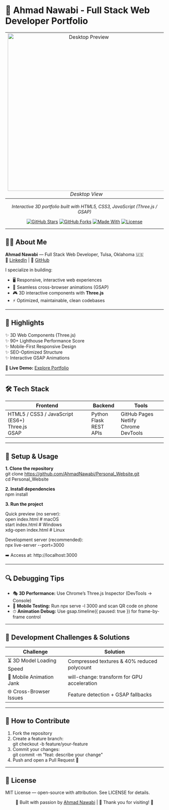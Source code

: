 # 🚀 Ahmad Nawabi - Full Stack Web Developer Portfolio  

<div align="center">
  <table>
    <tr>
      <td align="center">
        <img src="images/portfolio-preview.png" alt="Desktop Preview" width="500"/><br>
        <em>Desktop View</em>
      </td>
      <td align="center">
        <img src="images/portfolio-preview-mobile.png" alt="Mobile Preview" width="250"/><br>
        <em>Mobile View</em>
      </td>
    </tr>
  </table>
  <p><em>Interactive 3D portfolio built with HTML5, CSS3, JavaScript (Three.js / GSAP)</em></p>
</div>  

<div align="center">

[![GitHub Stars](https://img.shields.io/github/stars/AhmadNawabi/Personal_Website?style=for-the-badge)](https://github.com/AhmadNawabi/Personal_Website/stargazers)
[![GitHub Forks](https://img.shields.io/github/forks/AhmadNawabi/Personal_Website?style=for-the-badge)](https://github.com/AhmadNawabi/Personal_Website/network/members)
[![Made With](https://img.shields.io/badge/Made%20With-Three.js%20%26%20GSAP-blue?style=for-the-badge)](#)
[![License](https://img.shields.io/badge/license-MIT-green?style=for-the-badge)](LICENSE)

</div>  

---

## 👨‍💻 About Me  
**Ahmad Nawabi** — Full Stack Web Developer, Tulsa, Oklahoma 🇺🇸  
🔗 [LinkedIn](https://www.linkedin.com/in/ahmadshamoonnawabi) | 📂 [GitHub](https://github.com/AhmadNawabi)  

I specialize in building:  
- 🖥️ Responsive, interactive web experiences  
- 🎨 Seamless cross-browser animations (GSAP)  
- 🎮 3D interactive components with **Three.js**  
- ⚡ Optimized, maintainable, clean codebases  

---

## 🌟 Highlights  
✨ 3D Web Components (Three.js)  
✨ 90+ Lighthouse Performance Score  
✨ Mobile-First Responsive Design  
✨ SEO-Optimized Structure  
✨ Interactive GSAP Animations  

🔗 **Live Demo:** [Explore Portfolio](https://ahmadnawabi.github.io/Personal_Website)

---

## 🛠️ Tech Stack  

| Frontend | Backend | Tools |
|----------|---------|-------|
| HTML5 / CSS3 / JavaScript (ES6+) <br> Three.js <br> GSAP | Python <br> Flask <br> REST APIs | GitHub Pages <br> Netlify <br> Chrome DevTools |

---

## 🚀 Setup & Usage  

**1. Clone the repository**  
git clone https://github.com/AhmadNawabi/Personal_Website.git  
cd Personal_Website  

**2. Install dependencies**  
npm install  

**3. Run the project**  

Quick preview (no server):  
open index.html     # macOS  
start index.html    # Windows  
xdg-open index.html # Linux  

Development server (recommended):  
npx live-server --port=3000  

➡️ Access at: http://localhost:3000  

---

## 🔍 Debugging Tips  
- 🎭 **3D Performance:** Use Chrome’s Three.js Inspector (DevTools → Console)  
- 📱 **Mobile Testing:** Run npx serve -l 3000 and scan QR code on phone  
- ⏱ **Animation Debug:** Use gsap.timeline({ paused: true }) for frame-by-frame control  

---

## 🧠 Development Challenges & Solutions  

| Challenge | Solution |
|-----------|----------|
| ⏳ 3D Model Loading Speed | Compressed textures & 40% reduced polycount |
| 📱 Mobile Animation Jank | will-change: transform for GPU acceleration |
| 🌐 Cross-Browser Issues | Feature detection + GSAP fallbacks |

---

## 🤝 How to Contribute  
1. Fork the repository  
2. Create a feature branch:  
git checkout -b feature/your-feature  
3. Commit your changes:  
git commit -m "feat: describe your change"  
4. Push and open a Pull Request 🚀  

---

## 📜 License  
MIT License — open-source with attribution. See LICENSE for details.  

<p align="center">🔨 Built with passion by <a href="https://github.com/AhmadNawabi">Ahmad Nawabi</a> | 🌟 Thank you for visiting! 🚀</p>
